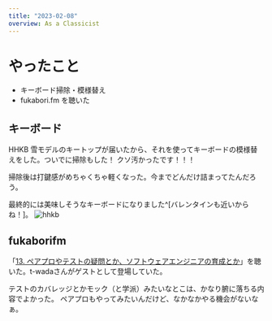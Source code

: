 ```yaml
---
title: "2023-02-08"
overview: As a Classicist
---
```


# やったこと

- キーボード掃除・模様替え
- fukabori.fm を聴いた

## キーボード

HHKB
雪モデルのキートップが届いたから、それを使ってキーボードの模様替えをした。ついでに掃除もした！
クソ汚かったです！！！

掃除後は打鍵感がめちゃくちゃ軽くなった。今までどんだけ詰まってたんだろう。

最終的には美味しそうなキーボードになりました^[バレンタインも近いからね！]。
![hhkb](https://pbs.twimg.com/media/FocWA7daMAIHPUB?format=jpg&name=large)

## fukaborifm

「[13. ペアプロやテストの疑問とか、ソフトウェアエンジニアの育成とか](https://fukabori.fm/episode/13)」を聴いた。t-wadaさんがゲストとして登場していた。

テストのカバレッジとかモック（と学派）みたいなとこは、かなり腑に落ちる内容でよかった。
ペアプロもやってみたいんだけど、なかなかやる機会がないなぁ。
